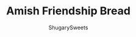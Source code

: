 ---
layout: ../../layouts/MarkdownPostLayout.astro
title: Amish Friendship Bread
author: ShugarySweets
pubDate: 2019-01-15
description: "A delicious Amish Friendship Bread recipe covered in a cinnamon sugar mix. The starter recipe is included so you can share with friends!"
image_url: https://www.shugarysweets.com/wp-content/uploads/2021/01/amish-bread-and-starter-13-scaled.jpg
tags: ["Breads","American"]
calories: 394
protein: 5
carbohydrates: 60
fats: 16
fiber: 1
ingredients: ["1 envelope active dry yeast","2 cups warm water","1 cup all-purpose flour","1 cup granulated sugar","1 cup whole milk","3 large eggs","1 cup vegetable oil","2/3 cup whole milk","1 cup granulated sugar","2 teaspoons cinnamon","1/2 teaspoon vanilla extract","1 1/2 teaspoons baking powder","1 1/2 teaspoons baking soda","1/2 teaspoon kosher salt","2 cups all-purpose flour","1 large (or two small) instant vanilla pudding (not sugar free)","1 cup granulated sugar","2 Tablespoons cinnamon"]
serves: 16
time: "1 hour 15 minutes"
prepTime: "15 minutes"
instructions: ["To prepare the starter batch, mix yeast with 1/2 cup hot water until yeast is dissolved. Add 1 1/2 cup hot water, 1 cup milk, 1 cup flour and 1 cup sugar. Mix until blended. Use whisk if needed. You now have enough batter for 4 portions.","In three ziploc gallon sized freezer bags, add 1 cup of batter to each bag. These can be given away or used immediately.","In your bowl will be a remaining one cup of batter. You can use this immediately following the directions below.","Okay, with your 1 cup of batter, add remaining ingredients (except the topping ingredients). Mix. Will be slightly lumpy, that’s okay.","In two loaf pans, grease generously. I like to grease my pans, lay parchment paper on just the bottom of the pan, then grease again!","After greasing the pan, sprinkle with a cinnamon-sugar mix. Divide batter between two pans then generously top each battered pan with remaining cinnamon sugar mix. This is what provides a nice crunchy cinnamon layer on the bread, very important!","Bake in a 325 degree oven for about one hour. Cool about ten minutes in pan, then remove to cooling racks. Delicious served hot or cold (with butter of course)! Enjoy. ","For the remaining 3 bags of batter, follow the instructions in the notes below: (I usually write these on the bag with sharpie)"]
nutrition: ["394 calories","60 grams carbohydrates","37 milligrams cholesterol","16 grams fat","1 grams fiber","5 grams protein","2 grams saturated fat","275 grams sodium","39 grams sugar","0 grams trans fat","13 grams unsaturated fat"]
---